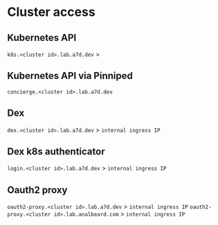 # Cluster access

## Kubernetes API

`k8s.<cluster id>.lab.a7d.dev` >

## Kubernetes API via Pinniped

`concierge.<cluster id>.lab.a7d.dev`

## Dex

`dex.<cluster id>.lab.a7d.dev` > `internal ingress IP`

## Dex k8s authenticator

`login.<cluster id>.lab.a7d.dev` > `internal ingress IP`

## Oauth2 proxy

`oauth2-proxy.<cluster id>.lab.a7d.dev` > `internal ingress IP`
`oauth2-proxy.<cluster id>.lab.analbeard.com` > `internal ingress IP`
